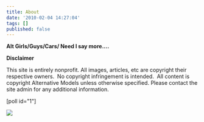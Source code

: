 ```yaml
---
title: About
date: '2010-02-04 14:27:04'
tags: []
published: false
---
```


**Alt Girls/Guys/Cars/ Need I say more....**



**Disclaimer**


This site is entirely nonprofit. All images, articles, etc are copyright their respective owners.  No copyright infringement is intended.  All content is copyright Alternative Models unless otherwise specified. Please contact the site admin for any additional information.

[poll id="1"]


[![](http://altmods.com/wp-content/uploads/2012/03/280310_10150728899190215_703230214_20047472_8023984_o-150x150.jpg)](http://altmods.com/?attachment_id=70)
